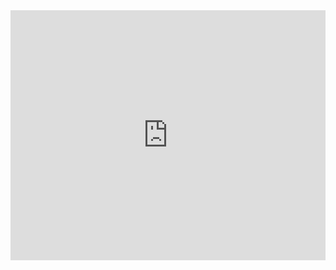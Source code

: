 <iframe src="https://kyso.io/symbionts/datapy/embed#code=both" width="100%" height="400px" frameBorder="0"></iframe>
